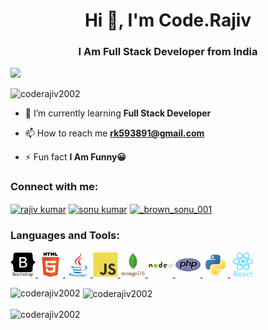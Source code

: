 <h1 align="center">Hi 👋, I'm Code.Rajiv</h1>
<h3 align="center">I Am Full Stack Developer from India</h3>
<img src="![image](https://github.com/CodeRajiv2002/CodeRajiv2002/assets/146028446/900c8ba1-4988-47b7-88b1-8616b0f9ca1d)
">
 
<p align="left"> <img src="https://komarev.com/ghpvc/?username=coderajiv2002&label=Profile%20views&color=0e75b6&style=flat" alt="coderajiv2002" /> </p>

- 🌱 I’m currently learning **Full Stack Developer**

- 📫 How to reach me **rk593891@gmail.com**

- ⚡ Fun fact **I Am Funny😀**

<h3 align="left">Connect with me:</h3>
<p align="left">
<a href="https://linkedin.com/in/rajiv kumar" target="blank"><img align="center" src="https://raw.githubusercontent.com/rahuldkjain/github-profile-readme-generator/master/src/images/icons/Social/linked-in-alt.svg" alt="rajiv kumar" height="30" width="40" /></a>
<a href="https://fb.com/sonu kumar" target="blank"><img align="center" src="https://raw.githubusercontent.com/rahuldkjain/github-profile-readme-generator/master/src/images/icons/Social/facebook.svg" alt="sonu kumar" height="30" width="40" /></a>
<a href="https://instagram.com/_brown_sonu_001" target="blank"><img align="center" src="https://raw.githubusercontent.com/rahuldkjain/github-profile-readme-generator/master/src/images/icons/Social/instagram.svg" alt="_brown_sonu_001" height="30" width="40" /></a>
</p>

<h3 align="left">Languages and Tools:</h3>
<p align="left"> <a href="https://getbootstrap.com" target="_blank" rel="noreferrer"> <img src="https://raw.githubusercontent.com/devicons/devicon/master/icons/bootstrap/bootstrap-plain-wordmark.svg" alt="bootstrap" width="40" height="40"/> </a> <a href="https://www.w3.org/html/" target="_blank" rel="noreferrer"> <img src="https://raw.githubusercontent.com/devicons/devicon/master/icons/html5/html5-original-wordmark.svg" alt="html5" width="40" height="40"/> </a> <a href="https://www.java.com" target="_blank" rel="noreferrer"> <img src="https://raw.githubusercontent.com/devicons/devicon/master/icons/java/java-original.svg" alt="java" width="40" height="40"/> </a> <a href="https://developer.mozilla.org/en-US/docs/Web/JavaScript" target="_blank" rel="noreferrer"> <img src="https://raw.githubusercontent.com/devicons/devicon/master/icons/javascript/javascript-original.svg" alt="javascript" width="40" height="40"/> </a> <a href="https://www.mongodb.com/" target="_blank" rel="noreferrer"> <img src="https://raw.githubusercontent.com/devicons/devicon/master/icons/mongodb/mongodb-original-wordmark.svg" alt="mongodb" width="40" height="40"/> </a> <a href="https://nodejs.org" target="_blank" rel="noreferrer"> <img src="https://raw.githubusercontent.com/devicons/devicon/master/icons/nodejs/nodejs-original-wordmark.svg" alt="nodejs" width="40" height="40"/> </a> <a href="https://www.php.net" target="_blank" rel="noreferrer"> <img src="https://raw.githubusercontent.com/devicons/devicon/master/icons/php/php-original.svg" alt="php" width="40" height="40"/> </a> <a href="https://www.python.org" target="_blank" rel="noreferrer"> <img src="https://raw.githubusercontent.com/devicons/devicon/master/icons/python/python-original.svg" alt="python" width="40" height="40"/> </a> <a href="https://reactjs.org/" target="_blank" rel="noreferrer"> <img src="https://raw.githubusercontent.com/devicons/devicon/master/icons/react/react-original-wordmark.svg" alt="react" width="40" height="40"/> </a> </p>

<p><img align="left" src="https://github-readme-stats.vercel.app/api/top-langs?username=coderajiv2002&show_icons=true&locale=en&layout=compact" alt="coderajiv2002" /></p>

<p>&nbsp;<img align="center" src="https://github-readme-stats.vercel.app/api?username=coderajiv2002&show_icons=true&locale=en" alt="coderajiv2002" /></p>

<p><img align="center" src="https://github-readme-streak-stats.herokuapp.com/?user=coderajiv2002&" alt="coderajiv2002" /></p>
